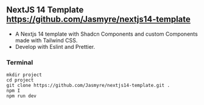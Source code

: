 ## NextJS 14 Template https://github.com/Jasmyre/nextjs14-template

- A Nextjs 14 template with Shadcn Components and custom Components made with Tailwind CSS.
- Develop with Eslint and Prettier.

### Terminal
```
mkdir project
cd project
git clone https://github.com/Jasmyre/nextjs14-template.git .
npm I
npm run dev
```
